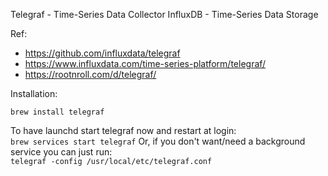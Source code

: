 Telegraf - Time-Series Data Collector
InfluxDB - Time-Series Data Storage

Ref:  
- https://github.com/influxdata/telegraf
- https://www.influxdata.com/time-series-platform/telegraf/
- https://rootnroll.com/d/telegraf/

Installation: 

`brew install telegraf`


To have launchd start telegraf now and restart at login:  
  `brew services start telegraf`
Or, if you don't want/need a background service you can just run:  
  `telegraf -config /usr/local/etc/telegraf.conf`


